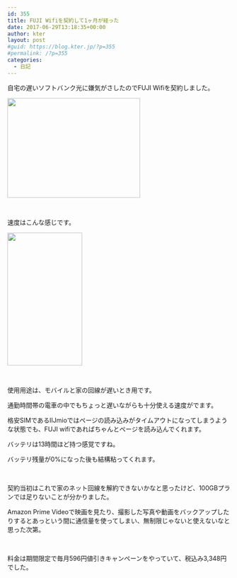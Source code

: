 ```yaml
---
id: 355
title: FUJI Wifiを契約して1ヶ月が経った
date: 2017-06-29T13:18:35+00:00
author: kter
layout: post
#guid: https://blog.kter.jp/?p=355
#permalink: /?p=355
categories:
  - 日記
---
```

自宅の遅いソフトバンク光に嫌気がさしたのでFUJI Wifiを契約しました。

[<img class="alignnone size-medium wp-image-393" src="https://blog.kter.jp/wp-content/uploads/2017/06/IMG_9644-300x225.jpg" alt="" width="300" height="225" srcset="https://kter.jp/wp-content/uploads/2017/06/IMG_9644-300x225.jpg 300w, https://kter.jp/wp-content/uploads/2017/06/IMG_9644-768x576.jpg 768w, https://kter.jp/wp-content/uploads/2017/06/IMG_9644-1024x768.jpg 1024w" sizes="(max-width: 300px) 100vw, 300px" />](https://blog.kter.jp/wp-content/uploads/2017/06/IMG_9644.jpg)

&nbsp;

速度はこんな感じです。

[<img class="alignnone size-medium wp-image-394" src="https://blog.kter.jp/wp-content/uploads/2017/06/IMG_9645-169x300.png" alt="" width="169" height="300" srcset="https://kter.jp/wp-content/uploads/2017/06/IMG_9645-169x300.png 169w, https://kter.jp/wp-content/uploads/2017/06/IMG_9645-576x1024.png 576w, https://kter.jp/wp-content/uploads/2017/06/IMG_9645.png 750w" sizes="(max-width: 169px) 100vw, 169px" />](https://blog.kter.jp/wp-content/uploads/2017/06/IMG_9645.png)

&nbsp;

使用用途は、モバイルと家の回線が遅いとき用です。

通勤時間帯の電車の中でもちょっと遅いながらも十分使える速度がでます。
  
格安SIMであるIIJmioではページの読み込みがタイムアウトになってしまうような状態でも、FUJI wifiであればちゃんとページを読み込んでくれます。

バッテリは13時間ほど持つ感覚ですね。
  
バッテリ残量が0%になった後も結構粘ってくれます。

&nbsp;

契約当初はこれで家のネット回線を解約できないかなと思ったけど、100GBプランでは足りないことが分かりました。

Amazon Prime Videoで映画を見たり、撮影した写真や動画をバックアップしたりするとあっという間に通信量を使ってしまい、無制限じゃないと使えないなと思った次第。

&nbsp;

料金は期間限定で毎月596円値引きキャンペーンをやっていて、税込み3,348円でした。